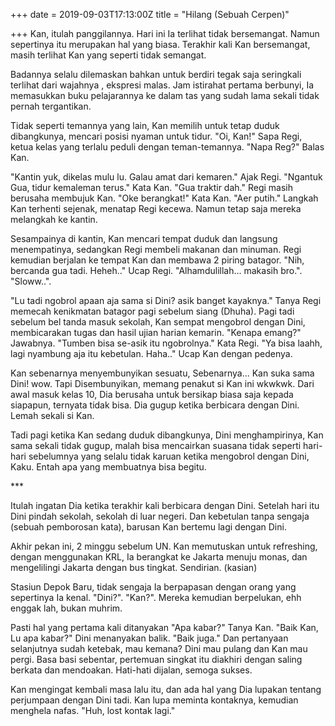 +++
date = 2019-09-03T17:13:00Z
title = "Hilang (Sebuah Cerpen)"

+++
Kan, itulah panggilannya. Hari ini Ia terlihat tidak bersemangat. Namun sepertinya itu merupakan hal yang biasa. Terakhir kali Kan bersemangat, masih terlihat Kan yang seperti tidak semangat.

Badannya selalu dilemaskan bahkan untuk berdiri tegak saja seringkali terlihat dari wajahnya , ekspresi malas. Jam istirahat pertama berbunyi, Ia memasukkan buku pelajarannya ke dalam tas yang sudah lama sekali tidak pernah tergantikan.

Tidak seperti temannya yang lain, Kan memilih untuk tetap duduk dibangkunya, mencari posisi nyaman untuk tidur. "Oi, Kan!" Sapa Regi, ketua kelas yang terlalu peduli dengan teman-temannya. "Napa Reg?" Balas Kan.

"Kantin yuk, dikelas mulu lu. Galau amat dari kemaren." Ajak Regi. "Ngantuk Gua, tidur kemaleman terus." Kata Kan. "Gua traktir dah." Regi masih berusaha membujuk Kan. "Oke berangkat!" Kata Kan. "Aer putih." Langkah Kan terhenti sejenak, menatap Regi kecewa. Namun tetap saja mereka melangkah ke kantin.

Sesampainya di kantin, Kan mencari tempat duduk dan langsung menempatinya, sedangkan Regi membeli makanan dan minuman. Regi kemudian berjalan ke tempat Kan dan membawa 2 piring batagor. "Nih, bercanda gua tadi. Heheh.." Ucap Regi. "Alhamdulillah... makasih bro.". "Sloww..".

"Lu tadi ngobrol apaan aja sama si Dini? asik banget kayaknya." Tanya Regi memecah kenikmatan batagor pagi sebelum siang (Dhuha). Pagi tadi sebelum bel tanda masuk sekolah, Kan sempat mengobrol dengan Dini, membicarakan tugas dan hasil ujian harian kemarin. "Kenapa emang?" Jawabnya. "Tumben bisa se-asik itu ngobrolnya." Kata Regi. "Ya bisa laahh, lagi nyambung aja itu kebetulan. Haha.." Ucap Kan dengan pedenya.

Kan sebenarnya menyembunyikan sesuatu, Sebenarnya... Kan suka sama Dini! wow. Tapi Disembunyikan, memang penakut si Kan ini wkwkwk. Dari awal masuk kelas 10, Dia berusaha untuk bersikap biasa saja kepada siapapun, ternyata tidak bisa. Dia gugup ketika berbicara dengan Dini. Lemah sekali si Kan.

Tadi pagi ketika Kan sedang duduk dibangkunya, Dini menghampirinya, Kan sama sekali tidak gugup, malah bisa mencairkan suasana tidak seperti hari-hari sebelumnya yang selalu tidak karuan ketika mengobrol dengan Dini, Kaku. Entah apa yang membuatnya bisa begitu.

\***

Itulah ingatan Dia ketika terakhir kali berbicara dengan Dini. Setelah hari itu Dini pindah sekolah, sekolah di luar negeri. Dan kebetulan tanpa sengaja (sebuah pemborosan kata), barusan Kan bertemu lagi dengan Dini.

Akhir pekan ini, 2 minggu sebelum UN. Kan memutuskan untuk refreshing, dengan menggunakan KRL, Ia berangkat ke Jakarta menuju monas, dan mengelilingi Jakarta dengan bus tingkat. Sendirian. (kasian)

Stasiun Depok Baru, tidak sengaja Ia berpapasan dengan orang yang sepertinya Ia kenal. "Dini?". "Kan?". Mereka kemudian berpelukan, ehh enggak lah, bukan muhrim.

Pasti hal yang pertama kali ditanyakan "Apa kabar?" Tanya Kan. "Baik Kan, Lu apa kabar?" Dini menanyakan balik. "Baik juga." Dan pertanyaan selanjutnya sudah ketebak, mau kemana? Dini mau pulang dan Kan mau pergi. Basa basi sebentar, pertemuan singkat itu diakhiri dengan saling berkata dan mendoakan. Hati-hati dijalan, semoga sukses.

Kan mengingat kembali masa lalu itu, dan ada hal yang Dia lupakan tentang perjumpaan dengan Dini tadi. Kan lupa meminta kontaknya, kemudian menghela nafas. "Huh, lost kontak lagi."
